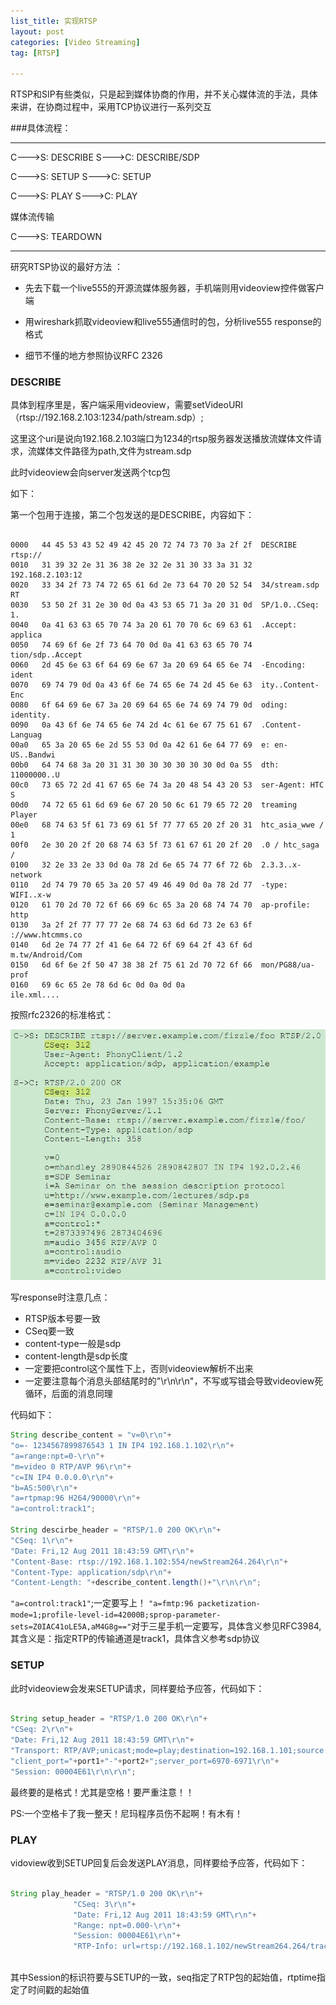 ```yaml
---
list_title: 实现RTSP
layout: post
categories: [Video Streaming]
tag: [RTSP]

---
```


> 

RTSP和SIP有些类似，只是起到媒体协商的作用，并不关心媒体流的手法，具体来讲，在协商过程中，采用TCP协议进行一系列交互

###具体流程：

-------------------------------

C--->S:     DESCRIBE
S--->C:     DESCRIBE/SDP

C--->S:     SETUP
S--->C:     SETUP

C--->S:     PLAY
S--->C:     PLAY

媒体流传输

C--->S:     TEARDOWN

-------------------------------

研究RTSP协议的最好方法 ：

- 先去下载一个live555的开源流媒体服务器，手机端则用videoview控件做客户端

- 用wireshark抓取videoview和live555通信时的包，分析live555 response的格式

- 细节不懂的地方参照协议RFC 2326

### DESCRIBE

具体到程序里是，客户端采用videoview，需要setVideoURI（rtsp://192.168.2.103:1234/path/stream.sdp）;

这里这个uri是说向192.168.2.103端口为1234的rtsp服务器发送播放流媒体文件请求，流媒体文件路径为path,文件为stream.sdp

此时videoview会向server发送两个tcp包

如下：


第一个包用于连接，第二个包发送的是DESCRIBE，内容如下：

```

0000   44 45 53 43 52 49 42 45 20 72 74 73 70 3a 2f 2f  DESCRIBE rtsp://
0010   31 39 32 2e 31 36 38 2e 32 2e 31 30 33 3a 31 32  192.168.2.103:12
0020   33 34 2f 73 74 72 65 61 6d 2e 73 64 70 20 52 54  34/stream.sdp RT
0030   53 50 2f 31 2e 30 0d 0a 43 53 65 71 3a 20 31 0d  SP/1.0..CSeq: 1.
0040   0a 41 63 63 65 70 74 3a 20 61 70 70 6c 69 63 61  .Accept: applica
0050   74 69 6f 6e 2f 73 64 70 0d 0a 41 63 63 65 70 74  tion/sdp..Accept
0060   2d 45 6e 63 6f 64 69 6e 67 3a 20 69 64 65 6e 74  -Encoding: ident
0070   69 74 79 0d 0a 43 6f 6e 74 65 6e 74 2d 45 6e 63  ity..Content-Enc
0080   6f 64 69 6e 67 3a 20 69 64 65 6e 74 69 74 79 0d  oding: identity.
0090   0a 43 6f 6e 74 65 6e 74 2d 4c 61 6e 67 75 61 67  .Content-Languag
00a0   65 3a 20 65 6e 2d 55 53 0d 0a 42 61 6e 64 77 69  e: en-US..Bandwi
00b0   64 74 68 3a 20 31 31 30 30 30 30 30 30 0d 0a 55  dth: 11000000..U
00c0   73 65 72 2d 41 67 65 6e 74 3a 20 48 54 43 20 53  ser-Agent: HTC S
00d0   74 72 65 61 6d 69 6e 67 20 50 6c 61 79 65 72 20  treaming Player
00e0   68 74 63 5f 61 73 69 61 5f 77 77 65 20 2f 20 31  htc_asia_wwe / 1
00f0   2e 30 20 2f 20 68 74 63 5f 73 61 67 61 20 2f 20  .0 / htc_saga /
0100   32 2e 33 2e 33 0d 0a 78 2d 6e 65 74 77 6f 72 6b  2.3.3..x-network
0110   2d 74 79 70 65 3a 20 57 49 46 49 0d 0a 78 2d 77  -type: WIFI..x-w
0120   61 70 2d 70 72 6f 66 69 6c 65 3a 20 68 74 74 70  ap-profile: http
0130   3a 2f 2f 77 77 77 2e 68 74 63 6d 6d 73 2e 63 6f  ://www.htcmms.co
0140   6d 2e 74 77 2f 41 6e 64 72 6f 69 64 2f 43 6f 6d  m.tw/Android/Com
0150   6d 6f 6e 2f 50 47 38 38 2f 75 61 2d 70 72 6f 66  mon/PG88/ua-prof
0160   69 6c 65 2e 78 6d 6c 0d 0a 0d 0a                      ile.xml....

```

按照rfc2326的标准格式：

![image](/assets/images/2011/11/rtsp.jpg)

写response时注意几点：

- RTSP版本号要一致
- CSeq要一致
- content-type一般是sdp
- content-length是sdp长度
- 一定要把control这个属性下上，否则videoview解析不出来
- 一定要注意每个消息头部结尾时的"\r\n\r\n"，不写或写错会导致videoview死循环，后面的消息同理

代码如下：

```java
String describe_content = "v=0\r\n"+
"o=- 1234567899876543 1 IN IP4 192.168.1.102\r\n"+
"a=range:npt=0-\r\n"+
"m=video 0 RTP/AVP 96\r\n"+
"c=IN IP4 0.0.0.0\r\n"+
"b=AS:500\r\n"+
"a=rtpmap:96 H264/90000\r\n"+                                                       
"a=control:track1";
                                               
String descirbe_header = "RTSP/1.0 200 OK\r\n"+
"CSeq: 1\r\n"+
"Date: Fri,12 Aug 2011 18:43:59 GMT\r\n"+
"Content-Base: rtsp://192.168.1.102:554/newStream264.264\r\n"+
"Content-Type: application/sdp\r\n"+
"Content-Length: "+describe_content.length()+"\r\n\r\n";

```

`"a=control:track1"`;一定要写上！
`"a=fmtp:96 packetization-mode=1;profile-level-id=42000B;sprop-parameter-sets=Z0IAC41oLE5A,aM4G8g=="`对于三星手机一定要写，具体含义参见RFC3984,其含义是：指定RTP的传输通道是track1，具体含义参考sdp协议

### SETUP

此时videoview会发来SETUP请求，同样要给予应答，代码如下：

```java

String setup_header = "RTSP/1.0 200 OK\r\n"+
"CSeq: 2\r\n"+
"Date: Fri,12 Aug 2011 18:43:59 GMT\r\n"+
"Transport: RTP/AVP;unicast;mode=play;destination=192.168.1.101;source:192.168.1.102;" +
"client_port="+port1+"-"+port2+";server_port=6970-6971\r\n"+
"Session: 00004E61\r\n\r\n";

```

最终要的是格式！尤其是空格！要严重注意！！

PS:一个空格卡了我一整天！尼玛程序员伤不起啊！有木有！

### PLAY

vidoview收到SETUP回复后会发送PLAY消息，同样要给予应答，代码如下：

```java

String play_header = "RTSP/1.0 200 OK\r\n"+
              "CSeq: 3\r\n"+
              "Date: Fri,12 Aug 2011 18:43:59 GMT\r\n"+
              "Range: npt=0.000-\r\n"+
              "Session: 00004E61\r\n"+
              "RTP-Info: url=rtsp://192.168.1.102/newStream264.264/track1;seq=1000;rtptime=27000\r\n\r\n";
                        
```

其中Session的标识符要与SETUP的一致，seq指定了RTP包的起始值，rtptime指定了时间戳的起始值

     